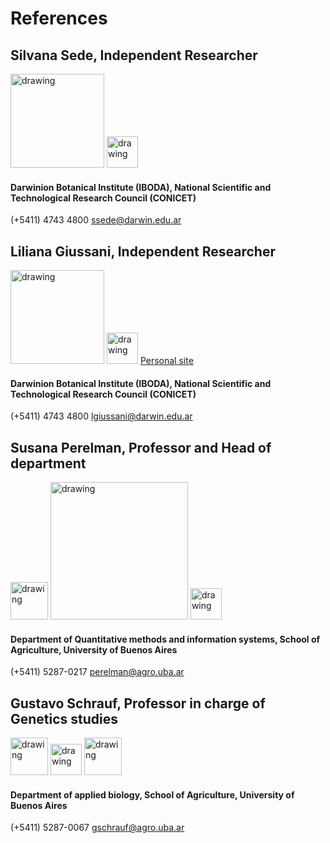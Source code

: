 # References

## Silvana Sede, Independent Researcher

[<img src="https://user-images.githubusercontent.com/57723790/68870719-14cf7980-06da-11ea-813f-24efc025dc4d.png" alt="drawing" width="150"/>](http://www.darwin.edu.ar/personal/carrera-del-investigador-cientifico-y-tecnologico)
[<img src="https://campuspress.yale.edu/cnspy/files/2016/06/GBfhn7j7-1xth4vd.png" alt="drawing" width="50"/>](https://www.researchgate.net/profile/Silvana_Sede)


#### Darwinion Botanical Institute (IBODA), National Scientific and Technological Research Council (CONICET)
(+5411) 4743 4800 ssede@darwin.edu.ar 



## Liliana Giussani, Independent Researcher

[<img src="https://user-images.githubusercontent.com/57723790/68870719-14cf7980-06da-11ea-813f-24efc025dc4d.png" alt="drawing" width="150"/>](http://www.darwin.edu.ar/personal/carrera-del-investigador-cientifico-y-tecnologico)
[<img src="https://campuspress.yale.edu/cnspy/files/2016/06/GBfhn7j7-1xth4vd.png" alt="drawing" width="50"/>](https://www.researchgate.net/profile/Liliana_Giussani)
[Personal site](https://lilianagiussani.wixsite.com/giussani)

#### Darwinion Botanical Institute (IBODA), National Scientific and Technological Research Council (CONICET)
(+5411) 4743 4800 lgiussani@darwin.edu.ar 



## Susana Perelman, Professor and Head of department

[<img src="https://user-images.githubusercontent.com/57723790/68997504-1fc70d00-0886-11ea-8e3d-3eb1d24b69d2.jpg" alt="drawing" width="60"/>](https://www.agro.uba.ar/)
[<img src="https://user-images.githubusercontent.com/57723790/69008471-ad0f6d80-0929-11ea-8938-e558cd85ad0c.png" alt="drawing" width="220"/>](http://www.ifeva.edu.ar/es/miembros/perelman.html)
[<img src="https://campuspress.yale.edu/cnspy/files/2016/06/GBfhn7j7-1xth4vd.png" alt="drawing" width="50"/>](https://www.researchgate.net/profile/Susana_Perelman2)


#### Department of Quantitative methods and information systems, School of Agriculture, University of Buenos Aires
(+5411) 5287-0217 perelman@agro.uba.ar



## Gustavo Schrauf, Professor in charge of Genetics studies

[<img src="https://user-images.githubusercontent.com/57723790/68997504-1fc70d00-0886-11ea-8e3d-3eb1d24b69d2.jpg" alt="drawing" width="60"/>](https://www.agro.uba.ar/)
[<img src="https://campuspress.yale.edu/cnspy/files/2016/06/GBfhn7j7-1xth4vd.png" alt="drawing" width="50"/>](https://www.researchgate.net/profile/Gustavo_Schrauf)
[<img src="https://external-content.duckduckgo.com/iu/?u=http%3A%2F%2Fwww.northernlightspr.com%2Fwp-content%2Fuploads%2F2015%2F08%2FLinkedIn.png&f=1&nofb=1" alt="drawing" width="60"/>](https://www.linkedin.com/in/gustavo-schrauf-b5535714/?originalSubdomain=ar)
#### Department of applied biology, School of Agriculture, University of Buenos Aires
(+5411) 5287-0067 gschrauf@agro.uba.ar
